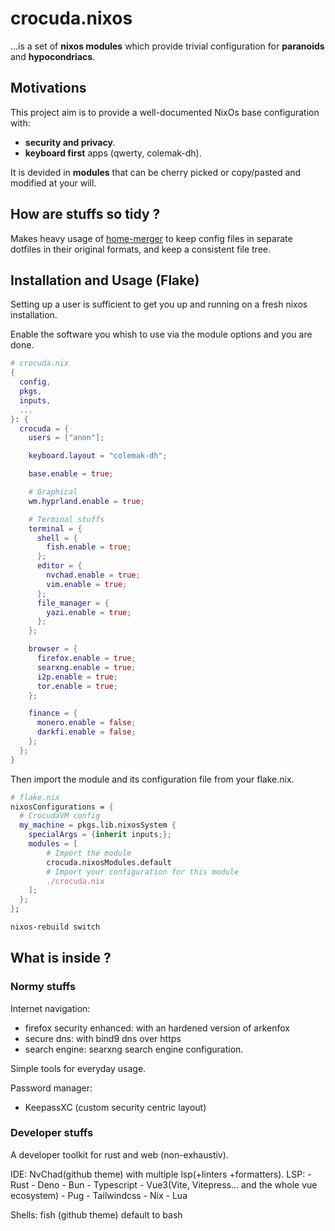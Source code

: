 # crocuda.nixos

...is a set of **nixos modules** which provide trivial configuration for
**paranoids** and **hypocondriacs**.

## Motivations

This project aim is to provide a well-documented NixOs base configuration with:

- **security and privacy**.
- **keyboard first** apps (qwerty, colemak-dh).

It is devided in **modules** that can be cherry picked or copy/pasted and
modified at your will.

## How are stuffs so tidy ?

Makes heavy usage of [home-merger](https://github.com/pipelight/nixos-utils) to
keep config files in separate dotfiles in their original formats, and keep a
consistent file tree.

## Installation and Usage (Flake)

Setting up a user is sufficient to get you up and running on a fresh nixos
installation.

Enable the software you whish to use via the module options and you are done.

```nix
# crocuda.nix
{
  config,
  pkgs,
  inputs,
  ...
}: {
  crocuda = {
    users = ["anon"];

    keyboard.layout = "colemak-dh";

    base.enable = true;

    # Graphical
    wm.hyprland.enable = true;

    # Terminal stuffs
    terminal = {
      shell = {
        fish.enable = true;
      };
      editor = {
        nvchad.enable = true;
        vim.enable = true;
      };
      file_manager = {
        yazi.enable = true;
      };
    };

    browser = {
      firefox.enable = true;
      searxng.enable = true;
      i2p.enable = true;
      tor.enable = true;
    };

    finance = {
      monero.enable = false;
      darkfi.enable = false;
    };
  };
}
```

Then import the module and its configuration file from your flake.nix.

```nix
# flake.nix
nixosConfigurations = {
  # CrocudaVM config
  my_machine = pkgs.lib.nixosSystem {
    specialArgs = {inherit inputs;};
    modules = [
        # Import the module
        crocuda.nixosModules.default
        # Import your configuration for this module
        ./crocuda.nix
    ];
  };
};
```

```sh
nixos-rebuild switch
```

## What is inside ?

### Normy stuffs

Internet navigation:

- firefox security enhanced: with an hardened version of arkenfox
- secure dns: with bind9 dns over https
- search engine: searxng search engine configuration.

Simple tools for everyday usage.

Password manager:

- KeepassXC (custom security centric layout)

### Developer stuffs

A developer toolkit for rust and web (non-exhaustiv).

IDE: NvChad(github theme) with multiple lsp(+linters +formatters). LSP: - Rust -
Deno - Bun - Typescript - Vue3(Vite, Vitepress... and the whole vue ecosystem) -
Pug - Tailwindcss - Nix - Lua

Shells: fish (github theme) default to bash

```
```

